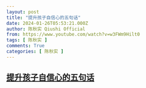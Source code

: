 ```yaml
---
layout: post
title: "提升孩子自信心的五句话"
date: 2024-01-26T05:53:21.000Z
author: 陈秋实 Qiushi Official
from: https://www.youtube.com/watch?v=w3FWm9Hilt0
tags: [ 陈秋实 ]
comments: True
categories: [ 陈秋实 ]
---
```

<!--1706248401000-->
[提升孩子自信心的五句话](https://www.youtube.com/watch?v=w3FWm9Hilt0)
------

<div>

</div>
